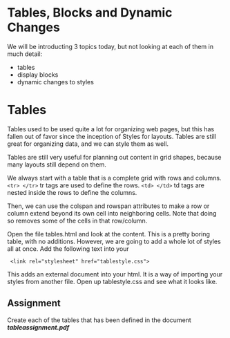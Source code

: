 # Tables, Blocks and Dynamic Changes

We will be introducting 3 topics today, but not looking at each of them in much detail:
* tables
* display blocks
* dynamic changes to styles

# Tables
Tables used to be used quite a lot for organizing web pages, but this has fallen out of favor since the inception of Styles for layouts.  Tables are still great for organizing data, and we can style them as well.

Tables are still very useful for planning out content in grid shapes, because many layouts still depend on them.

We always start with a table that is a complete grid with rows and columns.
```<tr> </tr>```
tr tags are used to define the rows.
```<td> </td>```
td tags are nested inside the rows to define the columns.

Then, we can use the colspan and rowspan attributes to make a row or column extend beyond its own cell into neighboring cells. Note that doing so removes some of the cells in that row/column.




Open the file tables.html and look at the content.
This is a pretty boring table, with no additions.  However, we are going to add a whole lot of styles all at once.
Add the following text into your <head></head>
```
 <link rel="stylesheet" href="tablestyle.css">
 ```
 This adds an external document into your html.  It is a way of importing your styles from another file.  Open up tablestyle.css and see what it looks like.

 ## Assignment
 Create each of the tables that has been defined in the document ***tableassignment.pdf***
 
